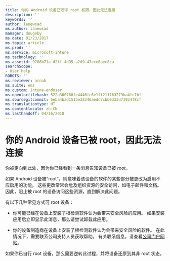 ```yaml
---
title: 你的 Android 设备已取得 root 权限，因此无法连接
description: ''
keywords: ''
author: lenewsad
ms.author: lanewsad
manager: dougeby
ms.date: 01/23/2017
ms.topic: article
ms.prod: ''
ms.service: microsoft-intune
ms.technology: ''
ms.assetid: 9786b71a-d2ff-4d95-a2d9-47ece0aec8ca
searchScope:
- User help
ROBOTS: ''
ms.reviewer: arnab
ms.suite: ems
ms.custom: intune-enduser
ms.openlocfilehash: 522a300760fe4446fc6e1ff211763279ba4fc7bf
ms.sourcegitcommit: 5eba4bad151be32346aedc7cbb0333d71934f8cf
ms.translationtype: HT
ms.contentlocale: zh-CN
ms.lasthandoff: 04/16/2018
---
```

# <a name="your-android-device-is-rooted-so-you-cant-connect"></a>你的 Android 设备已被 root，因此无法连接

你被定向到此处，因为你已经看到一条消息告知设备已被 _root_。

如果 Android 设备被“root”，则意味着该设备的软件的某些部分被更改为启用不应启用的功能。 这些更改常常会危及组织资源的安全访问，如电子邮件和文档。 因此，阻止被 root 的设备访问这些资源，直到解决此问题。  

有以下几种常见方式可 root 设备：

- 你可能已经在设备上安装了根检测软件认为会带来安全风险的应用。 如果安装应用后立即显示此消息，那么请尝试卸载此应用。

- 你的设备制造商在设备上安装了根检测软件认为会带来安全风险的软件。 在此情况下，需要联系公司支持人员获取帮助。 有关联系信息，请查看[公司门户网站](https://portal.manage.microsoft.com#HelpDeskDialog)。

如果你已自行 root 设备，那么需要逆转此过程，并将设备还原到其非 root 状态。
